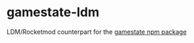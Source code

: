 # gamestate-ldm

LDM/Rocketmod counterpart for the [gamestate npm package](https://github.com/06000208/gamestate)
